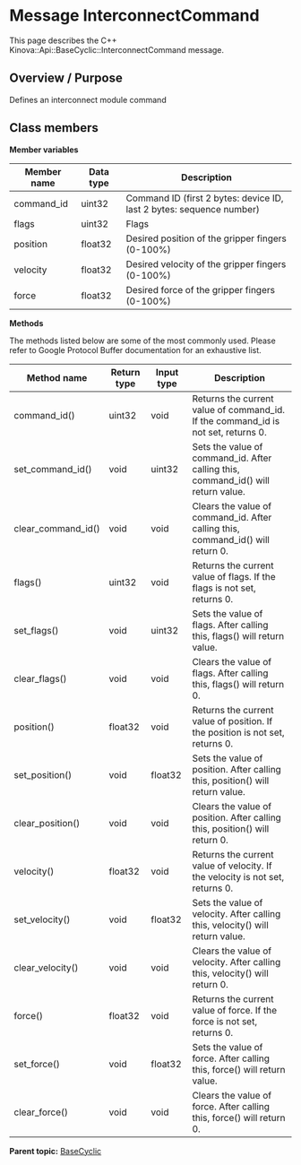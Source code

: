 # Message InterconnectCommand

This page describes the C++ Kinova::Api::BaseCyclic::InterconnectCommand message.

## Overview / Purpose

Defines an interconnect module command

## Class members

 **Member variables** 

|Member name|Data type|Description|
|-----------|---------|-----------|
|command\_id|uint32|Command ID \(first 2 bytes: device ID, last 2 bytes: sequence number\)|
|flags|uint32|Flags|
|position|float32|Desired position of the gripper fingers \(0-100%\)|
|velocity|float32|Desired velocity of the gripper fingers \(0-100%\)|
|force|float32|Desired force of the gripper fingers \(0-100%\)|

 **Methods** 

The methods listed below are some of the most commonly used. Please refer to Google Protocol Buffer documentation for an exhaustive list.

|Method name|Return type|Input type|Description|
|-----------|-----------|----------|-----------|
|command\_id\(\)|uint32|void|Returns the current value of command\_id. If the command\_id is not set, returns 0.|
|set\_command\_id\(\)|void|uint32|Sets the value of command\_id. After calling this, command\_id\(\) will return value.|
|clear\_command\_id\(\)|void|void|Clears the value of command\_id. After calling this, command\_id\(\) will return 0.|
|flags\(\)|uint32|void|Returns the current value of flags. If the flags is not set, returns 0.|
|set\_flags\(\)|void|uint32|Sets the value of flags. After calling this, flags\(\) will return value.|
|clear\_flags\(\)|void|void|Clears the value of flags. After calling this, flags\(\) will return 0.|
|position\(\)|float32|void|Returns the current value of position. If the position is not set, returns 0.|
|set\_position\(\)|void|float32|Sets the value of position. After calling this, position\(\) will return value.|
|clear\_position\(\)|void|void|Clears the value of position. After calling this, position\(\) will return 0.|
|velocity\(\)|float32|void|Returns the current value of velocity. If the velocity is not set, returns 0.|
|set\_velocity\(\)|void|float32|Sets the value of velocity. After calling this, velocity\(\) will return value.|
|clear\_velocity\(\)|void|void|Clears the value of velocity. After calling this, velocity\(\) will return 0.|
|force\(\)|float32|void|Returns the current value of force. If the force is not set, returns 0.|
|set\_force\(\)|void|float32|Sets the value of force. After calling this, force\(\) will return value.|
|clear\_force\(\)|void|void|Clears the value of force. After calling this, force\(\) will return 0.|

**Parent topic:** [BaseCyclic](../references/summary_BaseCyclic.md)

